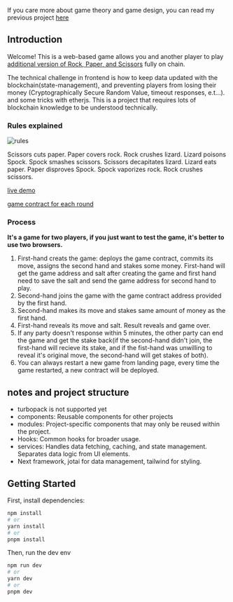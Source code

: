 If you care more about game theory and game design, you can read my previous project [here](https://github.com/Ricy137/PhatStrategy) 

## Introduction

Welcome! This is a web-based game allows you and another player to play [additional version of Rock, Paper, and Scissors](https://en.wikipedia.org/wiki/Rock_paper_scissors#Additional_weapons) fully on chain. 

The technical challenge in frontend is how to keep data updated with the blockchain(state-management), and preventing players from losing their money (Cryptographically Secure Random Value, timeout responses, e.t...). and some tricks with etherjs. This is a project that requires lots of blockchain knowledge to be understood technically. 

### Rules explained
![rules](https://github.com/Ricy137/RSPGame-Next/assets/97211928/ff050285-0f0c-4564-81ce-4a1014eb2afe)

Scissors cuts paper.
Paper covers rock.
Rock crushes lizard.
Lizard poisons Spock.
Spock smashes scissors.
Scissors decapitates lizard.
Lizard eats paper.
Paper disproves Spock.
Spock vaporizes rock.
Rock crushes scissors.

[live demo](https://rsp-game-next.vercel.app/)

[game contract for each round](https://github.com/clesaege/RPS/blob/master/RPS.sol)

### Process

**It's a game for two players, if you just want to test the game, it's better to use two browsers.**

1. First-hand creats the game: deploys the game contract, commits its move, assigns the second hand and stakes some money. First-hand will get the game address and salt after creating the game and first hand need to save the salt and send the game address for second hand to play.
2. Second-hand joins the game with the game contract address provided by the first hand.
3. Second-hand makes its move and stakes same amount of money as the first hand.
4. First-hand reveals its move and salt. Result reveals and game over.
5. If any party doesn't response within 5 minutes, the other party can end the game and get the stake back(if the second-hand didn't join, the first-hand will recieve its stake, and if the fist-hand was unwilling to reveal it's original move, the second-hand will get stakes of both).
6. You can always restart a new game from landing page, every time the game restarted, a new contract will be deployed.

## notes and project structure

- turbopack is not supported yet
- components: Reusable components for other projects
- modules: Project-specific components that may only be reused within the project.
- Hooks: Common hooks for broader usage.
- services: Handles data fetching, caching, and state management. Separates data logic from UI elements.
- Next framework, jotai for data management, tailwind for styling.

## Getting Started

First, install dependencies:

```bash
npm install
# or
yarn install
# or
pnpm install
```

Then, run the dev env

```bash
npm run dev
# or
yarn dev
# or
pnpm dev
```
